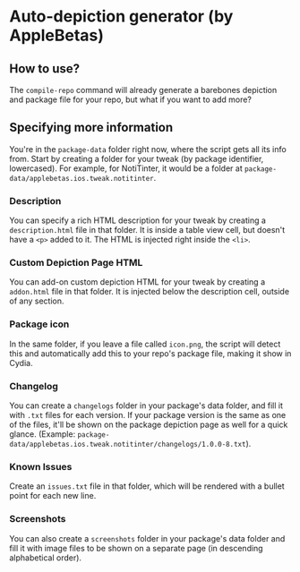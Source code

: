 # Auto-depiction generator (by AppleBetas)

## How to use?

The `compile-repo` command will already generate a barebones depiction and package file for your repo, but what if you want to add more?

## Specifying more information

You're in the `package-data` folder right now, where the script gets all its info from. Start by creating a folder for your tweak (by package identifier, lowercased). For example, for NotiTinter, it would be a folder at `package-data/applebetas.ios.tweak.notitinter`.

### Description

You can specify a rich HTML description for your tweak by creating a `description.html` file in that folder. It is inside a table view cell, but doesn't have a `<p>` added to it. The HTML is injected right inside the `<li>`.

### Custom Depiction Page HTML

You can add-on custom depiction HTML for your tweak by creating a `addon.html` file in that folder. It is injected below the description cell, outside of any section.

### Package icon

In the same folder, if you leave a file called `icon.png`, the script will detect this and automatically add this to your repo's package file, making it show in Cydia.

### Changelog

You can create a `changelogs` folder in your package's data folder, and fill it with `.txt` files for each version. If your package version is the same as one of the files, it'll be shown on the package depiction page as well for a quick glance. (Example: `package-data/applebetas.ios.tweak.notitinter/changelogs/1.0.0-8.txt`).

### Known Issues

Create an `issues.txt` file in that folder, which will be rendered with a bullet point for each new line.

### Screenshots

You can also create a `screenshots` folder in your package's data folder and fill it with image files to be shown on a separate page (in descending alphabetical order).
